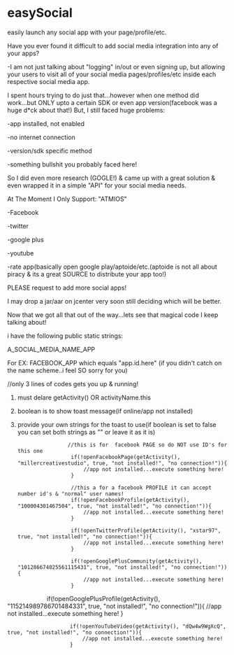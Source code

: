 
# easySocial
easily launch any social app with your page/profile/etc.


Have you ever found it difficult to add social media integration into any of your apps?

-I am not just talking about "logging" in/out or even signing up, but allowing your users to visit all of your social media pages/profiles/etc inside each respective social media app.

I spent hours trying to do just that...however when one method did work...but ONLY upto a certain SDK or even app version(facebook was a huge d*ck about that!)
But, I still faced huge problems:

-app installed, not enabled

-no internet connection

-version/sdk specific method

-something bullshit you probably faced here!

So I did even more research (GOGLE!) & came up with a great solution & even wrapped it in a simple "API" for your social media needs.

At The Moment I Only Support: "ATMIOS"

-Facebook

-twitter

-google plus

-youtube

-rate app(basically open google play/aptoide/etc.(aptoide is not all about piracy & its a great SOURCE to distribute your app too!)

PLEASE request to add more social apps!

I may drop a jar/aar on jcenter very soon still deciding which will be better.

Now that we got all that out of the way...lets see that magical code I keep talking about!

i have the following public static strings:

A_SOCIAL_MEDIA_NAME_APP


For EX:
FACEBOOK_APP which equals "app.id.here"
(if you didn't catch on the name scheme..i feel SO sorry for you)

//only 3 lines of codes gets you up & running!

1. must delare getActivity() OR activityName.this

2. boolean is to show toast message(if online/app not installed)

3. provide your own strings for the toast to use(if boolean is set to false you can set both strings as "" or leave it as it is)

                       //this is for  facebook PAGE so do NOT use ID's for this one
                        if(!openFacebookPage(getActivity(), "millercreativestudio", true, "not installed!", "no connection!")){
                            //app not installed...execute something here!
                        }
                        
                        //this a for a facebook PROFILE it can accept number id's & "normal" user names!
                        if(!openFacebookProfile(getActivity(), "100004301467504", true, "not installed!", "no connection!")){
                            //app not installed...execute something here!
                        }
                        
                        if(!openTwitterProfile(getActivity(), "xstar97", true, "not installed!", "no connection!")){
                            //app not installed...execute something here!
                        }
                        
                        if(!openGooglePlusCommunity(getActivity(), "101286674025561115431", true, "not installed!", "no connection!")){
                            //app not installed...execute something here!
                        }
                        
                        if(!openGooglePlusProfile(getActivity(), "115214989786701484331", true, "not installed!", "no connection!")){
                            //app not installed...execute something here!
                        }
                        
                        if(!openYouTubeVideo(getActivity(), "dQw4w9WgXcQ", true, "not installed!", "no connection!")){
                            //app not installed...execute something here!
                        }
